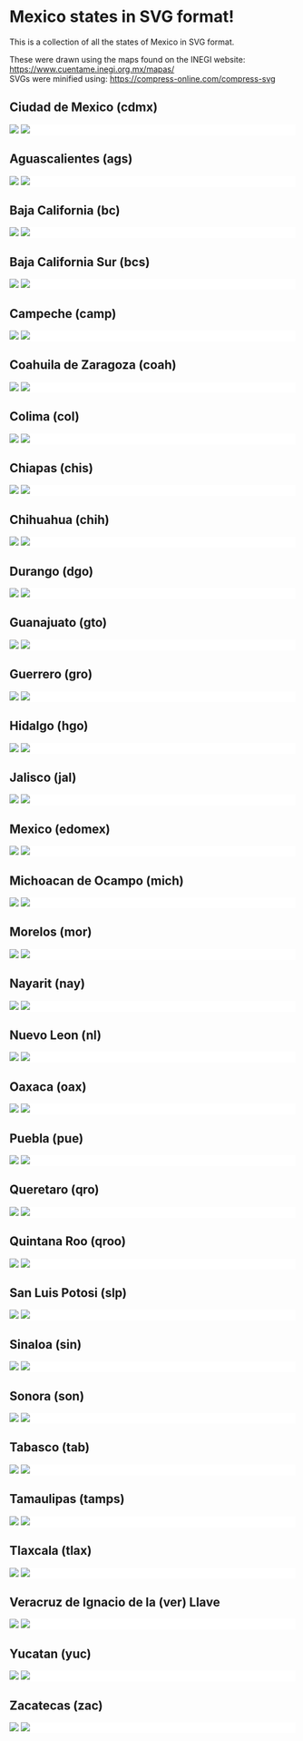 # Mexico states in SVG format!

This is a collection of all the states of Mexico in SVG format.

These were drawn using the maps found on the INEGI website: https://www.cuentame.inegi.org.mx/mapas/  
SVGs were minified using: https://compress-online.com/compress-svg

## Ciudad de Mexico (cdmx)
<div style="background-color: white;">
    <img src="svg/cdmx.svg">
    <img src="svg/cdmx-o.svg">
</div>

## Aguascalientes (ags)
<div style="background-color: white;">
    <img src="svg/ags.svg">
    <img src="svg/ags-o.svg">
</div>

## Baja California (bc)
<div style="background-color: white;">
    <img src="svg/bc.svg">
    <img src="svg/bc-o.svg">
</div>

## Baja California Sur (bcs)
<div style="background-color: white;">
    <img src="svg/bcs.svg">
    <img src="svg/bcs-o.svg">
</div>

## Campeche (camp)
<div style="background-color: white;">
    <img src="svg/camp.svg">
    <img src="svg/camp-o.svg">
</div>

## Coahuila de Zaragoza (coah)
<div style="background-color: white;">
    <img src="svg/coah.svg">
    <img src="svg/coah-o.svg">
</div>

## Colima (col)
<div style="background-color: white;">
    <img src="svg/col.svg">
    <img src="svg/col-o.svg">
</div>

## Chiapas (chis)
<div style="background-color: white;">
    <img src="svg/chis.svg">
    <img src="svg/chis-o.svg">
</div>

## Chihuahua (chih)
<div style="background-color: white;">
    <img src="svg/chih.svg">
    <img src="svg/chih-o.svg">
</div>

## Durango (dgo)
<div style="background-color: white;">
    <img src="svg/dgo.svg">
    <img src="svg/dgo-o.svg">
</div>

## Guanajuato (gto)
<div style="background-color: white;">
    <img src="svg/gto.svg">
    <img src="svg/gto-o.svg">
</div>

## Guerrero (gro)
<div style="background-color: white;">
    <img src="svg/gro.svg">
    <img src="svg/gro-o.svg">
</div>

## Hidalgo (hgo)
<div style="background-color: white;">
    <img src="svg/hgo.svg">
    <img src="svg/hgo-o.svg">
</div>

## Jalisco (jal)
<div style="background-color: white;">
    <img src="svg/jal.svg">
    <img src="svg/jal-o.svg">
</div>

## Mexico (edomex)
<div style="background-color: white;">
    <img src="svg/edomex.svg">
    <img src="svg/edomex-o.svg">
</div>

## Michoacan de Ocampo (mich)
<div style="background-color: white;">
    <img src="svg/mich.svg">
    <img src="svg/mich-o.svg">
</div>

## Morelos (mor)
<div style="background-color: white;">
    <img src="svg/mor.svg">
    <img src="svg/mor-o.svg">
</div>

## Nayarit (nay)
<div style="background-color: white;">
    <img src="svg/nay.svg">
    <img src="svg/nay-o.svg">
</div>

## Nuevo Leon (nl)
<div style="background-color: white;">
    <img src="svg/nl.svg">
    <img src="svg/nl-o.svg">
</div>

## Oaxaca (oax)
<div style="background-color: white;">
    <img src="svg/oax.svg">
    <img src="svg/oax-o.svg">
</div>

## Puebla (pue)
<div style="background-color: white;">
    <img src="svg/pue.svg">
    <img src="svg/pue-o.svg">
</div>

## Queretaro (qro)
<div style="background-color: white;">
    <img src="svg/qro.svg">
    <img src="svg/qro-o.svg">
</div>

## Quintana Roo (qroo)
<div style="background-color: white;">
    <img src="svg/qroo.svg">
    <img src="svg/qroo-o.svg">
</div>

## San Luis Potosi (slp)
<div style="background-color: white;">
    <img src="svg/slp.svg">
    <img src="svg/slp-o.svg">
</div>

## Sinaloa (sin)
<div style="background-color: white;">
    <img src="svg/sin.svg">
    <img src="svg/sin-o.svg">
</div>

## Sonora (son)
<div style="background-color: white;">
    <img src="svg/son.svg">
    <img src="svg/son-o.svg">
</div>

## Tabasco (tab)
<div style="background-color: white;">
    <img src="svg/tab.svg">
    <img src="svg/tab-o.svg">
</div>

## Tamaulipas (tamps)
<div style="background-color: white;">
    <img src="svg/tamps.svg">
    <img src="svg/tamps-o.svg">
</div>

## Tlaxcala (tlax)
<div style="background-color: white;">
    <img src="svg/tlax.svg">
    <img src="svg/tlax-o.svg">
</div>

## Veracruz de Ignacio de la (ver) Llave
<div style="background-color: white;">
    <img src="svg/ver.svg">
    <img src="svg/ver-o.svg">
</div>

## Yucatan (yuc)
<div style="background-color: white;">
    <img src="svg/yuc.svg">
    <img src="svg/yuc-o.svg">
</div>

## Zacatecas (zac)
<div style="background-color: white;">
    <img src="svg/zac.svg">
    <img src="svg/zac-o.svg">
</div>

